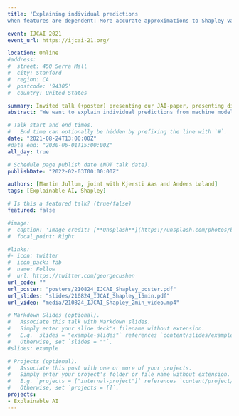 ```yaml
---
title: 'Explaining individual predictions
when features are dependent: More accurate approximations to Shapley values'

event: IJCAI 2021
event_url: https://ijcai-21.org/

location: Online
#address:
#  street: 450 Serra Mall
#  city: Stanford
#  region: CA
#  postcode: '94305'
#  country: United States

summary: Invited talk (+poster) presenting our JAI-paper, presenting different methods for accounting for dependence in Shapley value based prediction explanations with accompanying simulation studies.
abstract: "We want to explain individual predictions from machine models by learning simple, interpretable explanations. Shapley values is a game theoretic concept that can be used for this purpose. The Shapley value framework has a series of desirable theoretical properties, and can in principle handle any predictive model. Kernel SHAP is a computationally efficient approximation to Shapley values in higher dimensions. Like several other existing methods, this approach assumes that the features are independent. Since Shapley values currently suffer when features are correlated, the explanations may be very misleading. We extend the Kernel SHAP method to handle dependent features."

# Talk start and end times.
#   End time can optionally be hidden by prefixing the line with `#`.
date: "2021-08-24T13:00:00Z"
#date_end: "2030-06-01T15:00:00Z"
all_day: true

# Schedule page publish date (NOT talk date).
publishDate: "2022-02-03T00:00:00Z"

authors: [Martin Jullum, joint with Kjersti Aas and Anders Løland]
tags: [Explainable AI, Shapley]

# Is this a featured talk? (true/false)
featured: false

#image:
#  caption: 'Image credit: [**Unsplash**](https://unsplash.com/photos/bzdhc5b3Bxs)'
#  focal_point: Right

#links:
#- icon: twitter
#  icon_pack: fab
#  name: Follow
#  url: https://twitter.com/georgecushen
url_code: ""
url_poster: "posters/210824_IJCAI_Shapley_poster.pdf"
url_slides: "slides/210824_IJCAI_Shapley_15min.pdf"
url_video: "media/210824_IJCAI_Shapley_2min_video.mp4"

# Markdown Slides (optional).
#   Associate this talk with Markdown slides.
#   Simply enter your slide deck's filename without extension.
#   E.g. `slides = "example-slides"` references `content/slides/example-slides.md`.
#   Otherwise, set `slides = ""`.
#slides: example

# Projects (optional).
#   Associate this post with one or more of your projects.
#   Simply enter your project's folder or file name without extension.
#   E.g. `projects = ["internal-project"]` references `content/project/deep-learning/index.md`.
#   Otherwise, set `projects = []`.
projects:
- Explainable AI
---
```

